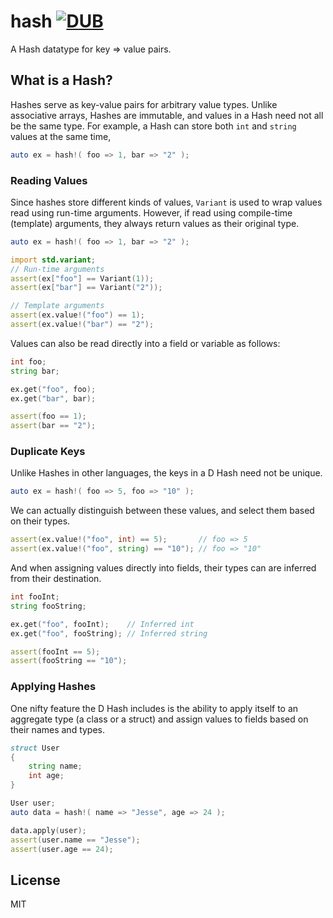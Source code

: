 # hash [![DUB](https://img.shields.io/dub/l/vibe-d.svg?maxAge=2592000)]()
A Hash datatype for key => value pairs.

## What is a Hash?
Hashes serve as key-value pairs for arbitrary value types. Unlike associative arrays, Hashes are immutable, and values in a Hash need not all be the same type. For example, a Hash can store both `int` and `string` values at the same time,
```d
auto ex = hash!( foo => 1, bar => "2" );
```

### Reading Values

Since hashes store different kinds of values, `Variant` is used to wrap values read using run-time arguments. However, if read using compile-time (template) arguments, they always return values as their original type.
```d
auto ex = hash!( foo => 1, bar => "2" );

import std.variant;
// Run-time arguments
assert(ex["foo"] == Variant(1));
assert(ex["bar"] == Variant("2"));

// Template arguments
assert(ex.value!("foo") == 1);
assert(ex.value!("bar") == "2");
```

Values can also be read directly into a field or variable as follows:
```d
int foo;
string bar;

ex.get("foo", foo);
ex.get("bar", bar);

assert(foo == 1);
assert(bar == "2");
```

### Duplicate Keys

Unlike Hashes in other languages, the keys in a D Hash need not be unique.
```d
auto ex = hash!( foo => 5, foo => "10" );
```

We can actually distinguish between these values, and select them based on their types.
```d
assert(ex.value!("foo", int) == 5);       // foo => 5
assert(ex.value!("foo", string) == "10"); // foo => "10"
```

And when assigning values directly into fields, their types can are inferred from their destination.
```d
int fooInt;
string fooString;

ex.get("foo", fooInt);    // Inferred int
ex.get("foo", fooString); // Inferred string

assert(fooInt == 5);
assert(fooString == "10");
```

### Applying Hashes

One nifty feature the D Hash includes is the ability to apply itself to an aggregate type (a class or a struct) and assign values to fields based on their names and types.
```d
struct User
{
    string name;
    int age;
}

User user;
auto data = hash!( name => "Jesse", age => 24 );

data.apply(user);
assert(user.name == "Jesse");
assert(user.age == 24);
```

## License
MIT
